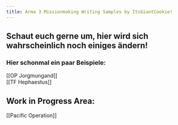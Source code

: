 ```yaml
---
title: Arma 3 Missionmaking Writing Samples by ItsGiantCookie!
---
```


## Schaut euch gerne um, hier wird sich wahrscheinlich noch einiges ändern!

### Hier schonmal ein paar Beispiele:
[[OP Jorgmungand]]\
[[TF Hephaestus]]

## Work in Progress Area:

[[Pacific Operation]]